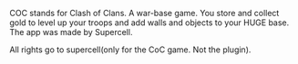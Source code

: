 COC stands for Clash of Clans. A war-base game. You store and collect gold to level up your troops and add walls and objects to your HUGE base.
The app was made by Supercell. 

All rights go to supercell(only for the CoC game. Not the plugin). 
